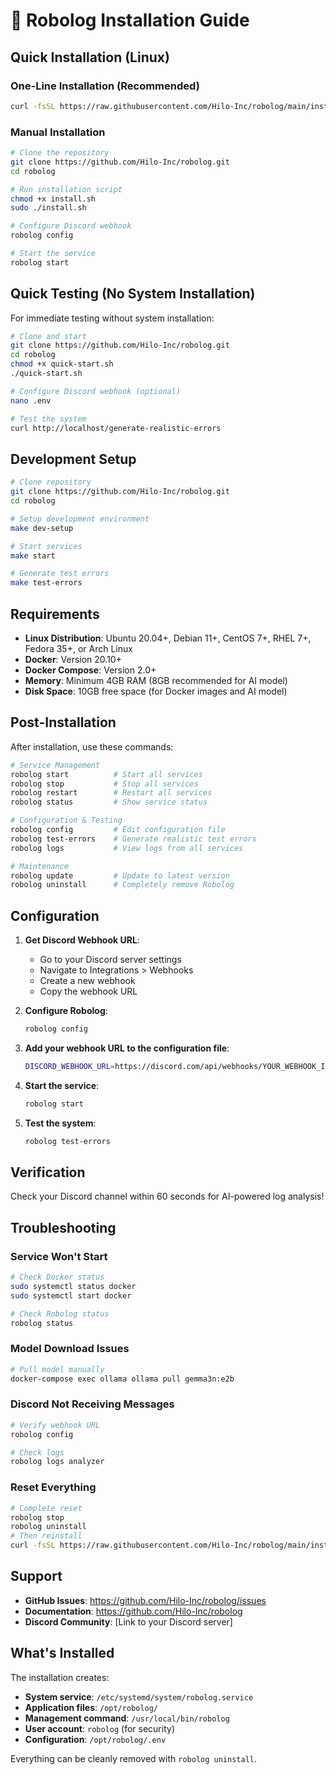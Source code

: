 # 🚀 Robolog Installation Guide

## Quick Installation (Linux)

### One-Line Installation (Recommended)
```bash
curl -fsSL https://raw.githubusercontent.com/Hilo-Inc/robolog/main/install.sh | sudo bash
```

### Manual Installation
```bash
# Clone the repository
git clone https://github.com/Hilo-Inc/robolog.git
cd robolog

# Run installation script
chmod +x install.sh
sudo ./install.sh

# Configure Discord webhook
robolog config

# Start the service
robolog start
```

## Quick Testing (No System Installation)

For immediate testing without system installation:

```bash
# Clone and start
git clone https://github.com/Hilo-Inc/robolog.git
cd robolog
chmod +x quick-start.sh
./quick-start.sh

# Configure Discord webhook (optional)
nano .env

# Test the system
curl http://localhost/generate-realistic-errors
```

## Development Setup

```bash
# Clone repository
git clone https://github.com/Hilo-Inc/robolog.git
cd robolog

# Setup development environment
make dev-setup

# Start services
make start

# Generate test errors
make test-errors
```

## Requirements

- **Linux Distribution**: Ubuntu 20.04+, Debian 11+, CentOS 7+, RHEL 7+, Fedora 35+, or Arch Linux
- **Docker**: Version 20.10+
- **Docker Compose**: Version 2.0+
- **Memory**: Minimum 4GB RAM (8GB recommended for AI model)
- **Disk Space**: 10GB free space (for Docker images and AI model)

## Post-Installation

After installation, use these commands:

```bash
# Service Management
robolog start          # Start all services
robolog stop           # Stop all services
robolog restart        # Restart all services
robolog status         # Show service status

# Configuration & Testing
robolog config         # Edit configuration file
robolog test-errors    # Generate realistic test errors
robolog logs           # View logs from all services

# Maintenance
robolog update         # Update to latest version
robolog uninstall      # Completely remove Robolog
```

## Configuration

1. **Get Discord Webhook URL**:
   - Go to your Discord server settings
   - Navigate to Integrations > Webhooks
   - Create a new webhook
   - Copy the webhook URL

2. **Configure Robolog**:
   ```bash
   robolog config
   ```
   
3. **Add your webhook URL to the configuration file**:
   ```bash
   DISCORD_WEBHOOK_URL=https://discord.com/api/webhooks/YOUR_WEBHOOK_ID/YOUR_WEBHOOK_TOKEN
   ```

4. **Start the service**:
   ```bash
   robolog start
   ```

5. **Test the system**:
   ```bash
   robolog test-errors
   ```

## Verification

Check your Discord channel within 60 seconds for AI-powered log analysis!

## Troubleshooting

### Service Won't Start
```bash
# Check Docker status
sudo systemctl status docker
sudo systemctl start docker

# Check Robolog status
robolog status
```

### Model Download Issues
```bash
# Pull model manually
docker-compose exec ollama ollama pull gemma3n:e2b
```

### Discord Not Receiving Messages
```bash
# Verify webhook URL
robolog config

# Check logs
robolog logs analyzer
```

### Reset Everything
```bash
# Complete reset
robolog stop
robolog uninstall
# Then reinstall
curl -fsSL https://raw.githubusercontent.com/Hilo-Inc/robolog/main/install.sh | sudo bash
```

## Support

- **GitHub Issues**: https://github.com/Hilo-Inc/robolog/issues
- **Documentation**: https://github.com/Hilo-Inc/robolog
- **Discord Community**: [Link to your Discord server]

## What's Installed

The installation creates:
- **System service**: `/etc/systemd/system/robolog.service`
- **Application files**: `/opt/robolog/`
- **Management command**: `/usr/local/bin/robolog`
- **User account**: `robolog` (for security)
- **Configuration**: `/opt/robolog/.env`

Everything can be cleanly removed with `robolog uninstall`. 
